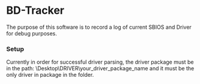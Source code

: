 # BD-Tracker
The purpose of this software is to record a log of current SBIOS and Driver for debug purposes.  

### Setup 
Currently in order for successful driver parsing, the driver package must be in the path: \Desktop\DRIVER\your_driver_package_name and it must be the only driver in package in the folder.
